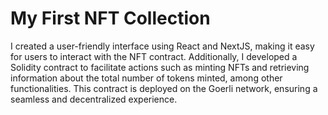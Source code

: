 # My First NFT Collection

I created a user-friendly interface using React and NextJS, making it easy for users to interact with the NFT contract. Additionally, I developed a Solidity contract to facilitate actions such as minting NFTs and retrieving information about the total number of tokens minted, among other functionalities. This contract is deployed on the Goerli network, ensuring a seamless and decentralized experience.
